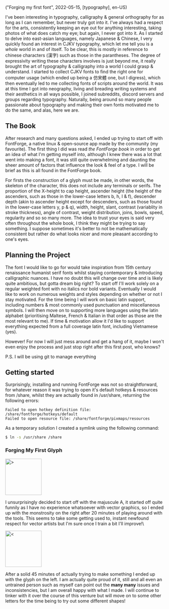 ("Forging my first font", 2022-05-15, [typography], en-US)

<span class="lettrine">I</span>'ve been interesting in typography, calligraphy & general orthography for as long as I can remember, but never truly got into it. I've always had a respect for the arts, consistently keeping an eye out for anything interesting, taking photos of what does catch my eye; but again, I never got into it. As I started to delve into east-asian languages, namely Japanese & Chinese, I very quickly found an interest in CJKV typography, which let me tell you is a *whole* world in and of itself. To be clear, this is mostly in reference to chinese characters (漢字) such as those in the parantheses. The degree of expressivity writing these characters involves is just beyond me, it really brought the art of typography & calligraphy into a world I could grasp & understand. I started to collect CJKV fonts to find the right one for computer usage (which ended up being a 仿宋體 one, but I digress), which then eventually led to me collecting fonts of scripts around the world. It was at this time I got into neography, living and breading writing systems and their aesthetics in all ways possible, I joined subreddits, discord servers and groups regarding typography. Naturally, being around so many people passionate about typography and making their own fonts motivated me to do the same, and alas, here we are.

## The Book

<span class="lettrine">A</span>fter research and many questions asked, I ended up trying to start off with FontForge, a native linux & open-source app made by the community (my favourite). The first thing I did was read *the FontForge book* in order to get an idea of what I'm getting myself into, although I knew there was a lot that went into making a font, it was still quite overwhelming and daunting the sheer amount of factors that influence the look & feel of a type. I will be brief as this is all found in the FontForge book. 

For firsts the construction of a glyph must be made, in other words, the skeleton of the character, this does not include any terminals or serifs. The proportion of the X-height to cap height, ascender height (the height of the ascenders, such as those in the lower-case letters b, h, l & f), descender depth (akin to ascender height except for descenders, such as those found in the lower-case letters y, p & q), width, height, slant, contrast (variablity in stroke thickness), angle of contrast, weight distribution, joins, bowls, speed, regularity and so so many more. The idea to trust your eyes is said very often throughout the whole book, I think they might be trying to say something. I suppose sometimes it's better to not be mathematically consistent but rather do what looks nicer and more pleasant according to one's eyes. 

## Planning the Project

<span class="lettrine">T</span>he font I would like to go for would take inspiration from 15th century renaissance humanist serif fonts whilst staying contemporary & introducing calligraphic nuances. I have no doubt this will change over time and is likely quite ambitious, but gotta dream big right? To start off I'll work solely on a regular weighted font with no italics nor bold variants. Eventually I would like to work on numerous weights and styles depending on whether or not I stay motivated. For the time being I will work on basic latin support, including numbers & most commonly used punctuation and miscellaneous symbols. I will then move on to supporting more languages using the latin alphabet (prioritising Maltese, French & Italian in that order as those are the most relevant to me). If time & motivation allow it I'd like to support everything expected from a full coverage latin font, including Vietnamese (yes).

However! For now I will just mess around and get a hang of it, maybe I won't even enjoy the process and just stop right after this first post, who knows?

P.S. I will be using git to manage everything

## Getting started

<span class="lettrine">S</span>urprisingly, installing and running FontForge was not so straightforward, for whatever reason it was trying to open it's default hotkeys & resources from /share, whilst they are actually found in /usr/share, returning the following errors:

``` 
Failed to open hotkey definition file: /share/fontforge/hotkeys/default 
Failed to open resource file: /share/fontforge/pixmaps/resources 
```
 
As a temporary solution I created a symlink using the following command:
```sh
$ ln -s /usr/share /share 
```

### Forging My First Glyph

<img alt=">" src="data/2022-05-15/quasi-arch-A.png" width="115"/>

I unsurprisingly decided to start off with the majuscule A, it started off quite funnily as I have no experience whatsoever with vector graphics, so I ended up with the monstrosity on the right after 20 minutes of playing around with the tools. This seems to take some getting used to, instant newfound respect for vector artists but I'm sure once I train a bit I'll improve!\

<img alt="<" src="data/2022-05-15/first-draft-A.png" width="115"/>

After a solid 45 minutes of actually trying to make something I ended up with the glyph on the left. I am actually quite proud of it, still and all even an untrained person such as myself can point out the **many many** issues and inconsistencies, but I am overall happy with what I made. I will continue to tinker with it over the course of this venture but will move on to some other letters for the time being to try out some different shapes!